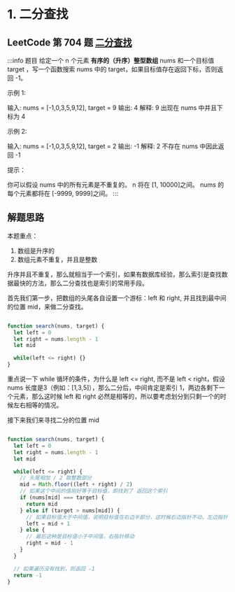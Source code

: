 # 1. 二分查找

## LeetCode 第 704 题 [二分查找](https://leetcode.cn/problems/binary-search/description/)
:::info 题目
给定一个 n 个元素 **有序的（升序）整型数组** nums 和一个目标值 target  ，写一个函数搜索 nums 中的 target，如果目标值存在返回下标，否则返回 -1。


示例 1:

输入: nums = [-1,0,3,5,9,12], target = 9
输出: 4
解释: 9 出现在 nums 中并且下标为 4

示例 2:

输入: nums = [-1,0,3,5,9,12], target = 2
输出: -1
解释: 2 不存在 nums 中因此返回 -1
 

提示：

你可以假设 nums 中的所有元素是不重复的。
n 将在 [1, 10000]之间。
nums 的每个元素都将在 [-9999, 9999]之间。
:::

## 解题思路

本题重点：
1. 数组是升序的
2. 数组元素不重复，并且是整数

升序并且不重复，那么就相当于一个索引，如果有数据库经验，那么索引是查找数据最快的方法，那么二分查找也是索引的常用手段。

首先我们第一步，把数组的头尾各自设置一个游标：left 和 right, 并且找到最中间的位置 mid，来做二分查找。

```js

function search(nums, target) {
  let left = 0
  let right = nums.length - 1
  let mid

  while(left <= right) {}
}

```

重点说一下 while 循环的条件，为什么是 left <= right, 而不是 left < right，假设 nums 长度是3（例如：[1,3,5]），那么二分后，中间肯定是索引 1，两边各剩下一个元素，那么这时候 left 和 right 必然是相等的，所以要考虑划分到只剩一个的时候左右相等的情况。


接下来我们来寻找二分的位置 mid 


```js {7}

function search(nums, target) {
  let left = 0
  let right = nums.length - 1
  let mid

  while(left <= right) {
    // 头尾相加 / 2 取整数部分
    mid = Math.floor((left + right) / 2)
    // 如果这个中间的值刚好等于目标值，即找到了 返回这个索引
    if (nums[mid] === target) {
      return mid
    } else if (target > nums[mid]) {
      // 如果目标值大于中间值，说明目标值在右边半部分，这时候右边指针不动，左边指针移动到 mid + 1
      left = mid + 1
    } else {
      // 最后这种是目标值小于中间值，右指针移动
      right = mid - 1
    }
  }

  // 如果遍历没有找到，则返回 -1
  return -1
}

```